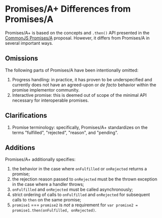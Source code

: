# Promises/A+ Differences from Promises/A

Promises/A+ is based on the concepts and `.then()` API presented in the [CommonJS Promises/A](http://wiki.commonjs.org/wiki/Promises/A) proposal.  However, it differs from Promises/A in several important ways.

## Omissions

The following parts of Promises/A have been intentionally omitted:

1. Progress handling: in practice, it has proven to be underspecified and currently does not have an agreed-upon or *de facto* behavior within the promise implementor community.
1. Interactive promise: this is deemed out of scope of the minimal API necessary for interoperable promises.

## Clarifications

1. Promise terminology: specifically, Promises/A+ standardizes on the terms "fulfilled", "rejected", "reason", and "pending".

## Additions

Promises/A+ additionally specifies:

1. the behavior in the case where `onFulfilled` or `onRejected` returns a promise;
1. the rejection reason passed to `onRejected` must be the thrown exception in the case where a handler throws;
1. `onFulfilled` and `onRejected` must be called asynchronously;
1. strict ordering of calls to `onFulfilled` and `onRejected` for subsequent calls to `then` on the same promise;
1. `promise1` === `promise2` is *not* a requirement for `var promise2 = promise1.then(onFulfilled, onRejected)`.